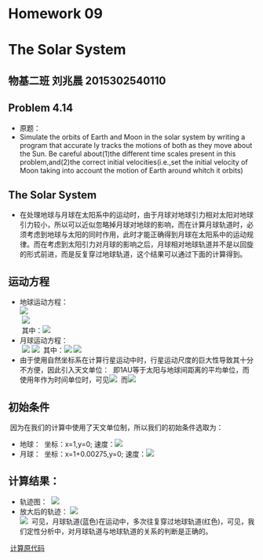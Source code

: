 # Homework 09
# The Solar System
## 物基二班 刘兆晨 2015302540110
## Problem 4.14
- 原题：
- Simulate the orbits of Earth and Moon in the solar system by writing a program that accurate ly tracks the motions of both as they move about the Sun. Be careful about(1)the different time scales present in this problem,and(2)the correct initial velocities(i.e.,set the initial velocity of Moon taking into account the motion of Earth around whitch it orbits)
## The Solar System
- 在处理地球与月球在太阳系中的运动时，由于月球对地球引力相对太阳对地球引力较小，所以可以近似忽略掉月球对地球的影响，而在计算月球轨道时，必须考虑到地球与太阳的同时作用，此时才能正确得到月球在太阳系中的运动规律。而在考虑到太阳引力对月球的影响之后，月球相对地球轨道并不是以回旋的形式前进，而是反复穿过地球轨道，这个结果可以通过下面的计算得到。
## 运动方程
- 地球运动方程：  
  ![](http://latex.codecogs.com/gif.latex?\frac{d^2x}{dt^2}=-\frac{GM_{s}x}{r^3})  
  ![](http://latex.codecogs.com/gif.latex?\frac{d^2y}{dt^2}=-\frac{GM_{s}y}{r^3})  
  其中：![](http://latex.codecogs.com/gif.latex?r=\sqrt{x^2+y^2})
- 月球运动方程：  
  ![](http://latex.codecogs.com/gif.latex?\frac{d^2x_m}{dt^2}=-\frac{GM_{E}(x_m-x)}{R^3}-\frac{GM_{s}x_m}{r^3_m})  
  ![](http://latex.codecogs.com/gif.latex?\frac{d^2y_m}{dt^2}=-\frac{GM_{E}(y_m-y}}{R^3)-\frac{GM_{s}y_m}{r^3_m})  
  其中：![](http://latex.codecogs.com/gif.latex?R=\sqrt{(x_m-x)^2+(y_m-y)^2})  
          ![](http://latex.codecogs.com/gif.latex?r_m=\sqrt{(x_m)^2+(y_m)^2})
- 由于使用自然坐标系在计算行星运动中时，行星运动尺度的巨大性导致其十分不方便，因此引入天文单位：
  即1AU等于太阳与地球间距离的平均单位，而使用年作为时间单位时，可见![](http://latex.codecogs.com/gif.latex?GM_s=4{\pi}^2{AU}^3}/{{yr}^2)
  而![](http://latex.codecogs.com/gif.latex?\frac{M_E}{M_s}\approx{3\times{10^{-6}}})
## 初始条件
  因为在我们的计算中使用了天文单位制，所以我们的初始条件选取为：
- 地球：
  坐标：x=1,y=0; 速度：![](http://latex.codecogs.com/gif.latex?v_x=0\quadv_y=2\pi)
- 月球：
  坐标：x=1+0.00275,y=0; 速度：![](http://latex.codecogs.com/gif.latex?2\pi+2\pi\sqrt{\frac{1}{0.00275}\frac{M_E}{M_s}})
## 计算结果：
- 轨迹图：
  ![](https://github.com/liuzhaochen/compuational_physics_N2015302540110/blob/master/Homework%2009/Figure_1.png)
- 放大后的轨迹：
  ![](https://github.com/liuzhaochen/compuational_physics_N2015302540110/blob/master/Homework%2009/Figure_1-1.png)  
  ![](https://github.com/liuzhaochen/compuational_physics_N2015302540110/blob/master/Homework%2009/Figure_1-2.png)
  可见，月球轨道(蓝色)在运动中，多次往复穿过地球轨道(红色)，可见，我们定性分析中，对月球轨道与地球轨道的关系的判断是正确的。
  
  [计算原代码](https://raw.githubusercontent.com/liuzhaochen/compuational_physics_N2015302540110/master/Homework%2009/homework9.py)
